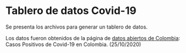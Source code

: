 # Tablero de datos Covid-19

Se presenta los archivos para generar un tablero de datos.

Los datos fueron obtenidos de la página de [datos abiertos de Colombia](https://www.datos.gov.co/): Casos Positivos de Covid-19 en Colombia. (25/10/2020)

